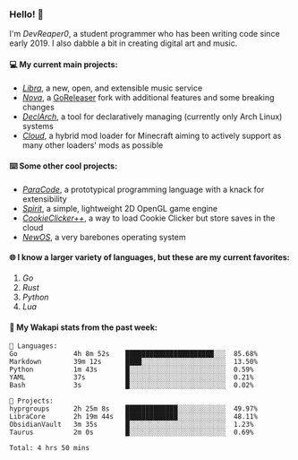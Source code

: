 ### Hello! 👋

I'm _DevReaper0_, a student programmer who has been writing code since early 2019. I also dabble a bit in creating digital art and music.

#### 💻 My current main projects:

-   _[Libra](https://github.com/LibraMusic)_, a new, open, and extensible music service
-   _[Nova](https://github.com/LibraMusic/Nova)_, a [GoReleaser](https://github.com/goreleaser/goreleaser) fork with additional features and some breaking changes
-   _[DeclArch](https://github.com/DevReaper0/declarch)_, a tool for declaratively managing (currently only Arch Linux) systems
-   _[Cloud](https://github.com/CloudLoaderMC/CloudLoader)_, a hybrid mod loader for Minecraft aiming to actively support as many other loaders' mods as possible

#### ⌨️ Some other cool projects:

-   _[ParaCode](https://github.com/ParaCodeLang/ParaCode)_, a prototypical programming language with a knack for extensibility
-   _[Spirit](https://gitlab.com/DevReaper0/SpiritEngine)_, a simple, lightweight 2D OpenGL game engine
-   _[CookieClicker++](https://github.com/DevReaper0/CookieClickerPlusPlus)_, a way to load Cookie Clicker but store saves in the cloud
-   _[NewOS](https://github.com/DevReaper0/NewOS)_, a very barebones operating system

#### 🌐 I know a larger variety of languages, but these are my current favorites:

1. _Go_
2. _Rust_
3. _Python_
4. _Lua_

#### 📡 My Wakapi stats from the past week:

```text
💾 Languages:
Go              4h 8m 52s    ██████████████████████░░░  85.68%
Markdown        39m 12s      ████░░░░░░░░░░░░░░░░░░░░░  13.50%
Python          1m 43s       █░░░░░░░░░░░░░░░░░░░░░░░░  0.59%
YAML            37s          █░░░░░░░░░░░░░░░░░░░░░░░░  0.21%
Bash            3s           █░░░░░░░░░░░░░░░░░░░░░░░░  0.02%

💼 Projects:
hyprgroups      2h 25m 8s    █████████████░░░░░░░░░░░░  49.97%
LibraCore       2h 19m 44s   █████████████░░░░░░░░░░░░  48.11%
ObsidianVault   3m 35s       █░░░░░░░░░░░░░░░░░░░░░░░░  1.23%
Taurus          2m 0s        █░░░░░░░░░░░░░░░░░░░░░░░░  0.69%

Total: 4 hrs 50 mins
```
